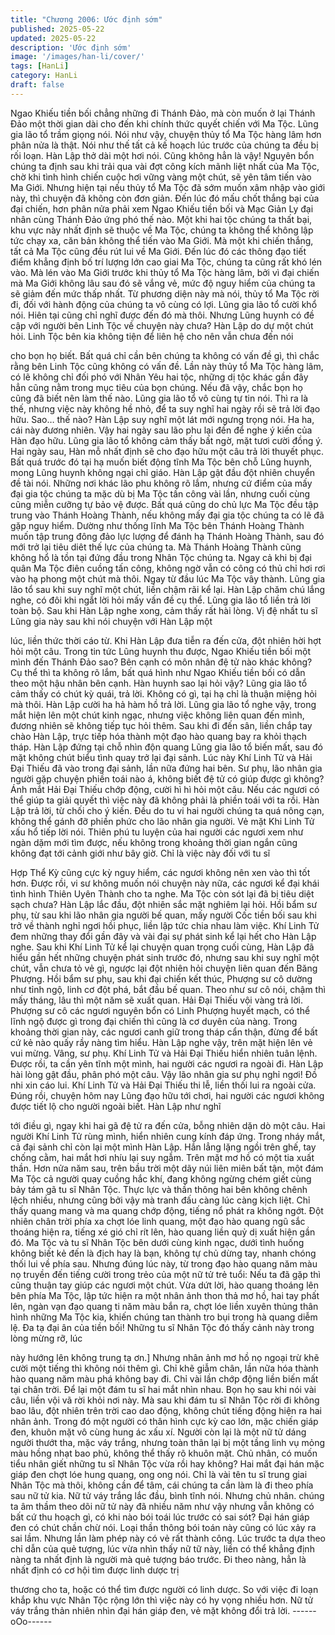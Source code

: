 ```yaml
---
title: "Chương 2006: Ước định sớm"
published: 2025-05-22
updated: 2025-05-22
description: 'Ước định sớm'
image: '/images/han-li/cover/'
tags: [HanLi]
category: HanLi
draft: false
---
```


Ngao Khiếu tiền bối chẳng những đi Thánh Đảo, mà còn muốn ở
lại Thánh Đảo một thời gian dài cho đến khi chính thức quyết
chiến với Ma Tộc. Lũng gia lão tổ trầm giọng nói.
Nói như vậy, chuyện thủy tổ Ma Tộc hàng lâm hơn phân nửa là
thật. Nói như thế tất cả kế hoạch lúc trước của chúng ta đều bị rối
loạn. Hàn Lập thở dài một hơi nói.
Cũng không hẳn là vậy! Nguyên bổn chúng ta định sau khi trải
qua vài đợt công kích mãnh liệt nhất của Ma Tộc, chờ khi tình
hình chiến cuộc hơi vững vàng một chút, sẽ yên tâm tiến vào Ma
Giới. Nhưng hiện tại nếu thủy tổ Ma Tộc đã sớm muốn xâm nhập
vào giới này, thì chuyện đã không còn đơn giản. Đến lúc đó mấu
chốt thắng bại của đại chiến, hơn phân nửa phải xem Ngao Khiếu
tiền bối và Mạc Giản Ly đại nhân cùng Thánh Đảo ứng phó thế
nào. Một khi hai tộc chúng ta thất bại, khu vực này nhất định sẽ
thuộc về Ma Tộc, chúng ta không thể không lập tức chạy xa, căn
bản không thể tiến vào Ma Giới.
Mà một khi chiến thắng, tất cả Ma Tộc cũng đều rút lui về Ma
Giới. Đến lúc đó các thông đạo tiết điểm khẳng định bố trí lượng
lớn cao giai Ma Tộc, chúng ta cũng rất khó lén vào. Mà lén vào
Ma Giới trước khi thủy tổ Ma Tộc hàng lâm, bởi vì đại chiến mà
Ma Giới không lâu sau đó sẽ vắng vẻ, mức độ nguy hiểm của
chúng ta sẽ giảm đến mức thấp nhất. Từ phương diện này mà
nói, thủy tổ Ma Tộc rời đi, đối với hành động của chúng ta vô cùng
có lợi. Lũng gia lão tổ cười khổ nói.
Hiên tại cũng chỉ nghĩ được đến đó mà thôi. Nhưng Lũng huynh
có đề cập với người bên Linh Tộc về chuyện này chưa? Hàn Lập
do dự một chút hỏi.
Linh Tộc bên kia không tiện để liên hệ cho nên vẫn chưa đến nói

cho bọn họ biết. Bất quá chỉ cần bên chúng ta không có vấn đề gì,
thì chắc rằng bên Linh Tộc cũng không có vấn đề. Lần này thủy tổ
Ma Tộc hàng lâm, có lẽ không chỉ đối phó với Nhân Yêu hai tộc,
những dị tộc khác gần đây hẳn cũng nằm trong mục tiêu của bọn
chúng. Nếu đã vậy, chắc bọn họ cũng đã biết nên làm thế nào.
Lũng gia lão tổ vô cùng tự tin nói.
Thì ra là thế, nhưng việc này không hề nhỏ, để ta suy nghĩ hai
ngày rồi sẽ trả lời đạo hữu. Sao… thế nào? Hàn Lập suy nghĩ một
lát mới ngưng trọng nói.
Ha ha, cái này đương nhiên. Vậy hai ngày sau lão phu lại đến để
nghe ý kiến của Hàn đạo hữu. Lũng gia lão tổ không cảm thấy bất
ngờ, mặt tươi cười đồng ý.
Hai ngày sau, Hàn mỗ nhất định sẽ cho đạo hữu một câu trả lời
thuyết phục. Bất quá trước đó tại hạ muốn biết động tĩnh Ma Tộc
bên chỗ Lũng huynh, mong Lũng huynh không ngại chỉ giáo. Hàn
Lập gật đầu đột nhiên chuyển đề tài nói.
Những nơi khác lão phu không rõ lắm, nhưng cứ điểm của mấy
đại gia tộc chúng ta mặc dù bị Ma Tộc tấn công vài lần, nhưng
cuối cùng cũng miễn cưỡng tự bảo vệ được. Bất quá cũng do chủ
lực Ma Tộc đều tập trung vào Thánh Hoàng Thành, nếu không
mấy đại gia tộc chúng ta có lẽ đã gặp nguy hiểm. Dường như
thống lĩnh Ma Tộc bên Thánh Hoàng Thành muốn tập trung đông
đảo lực lượng để đánh hạ Thánh Hoàng Thành, sau đó mới trở lại
tiêu diêt thế lực của chúng ta. Mà Thánh Hoàng Thành cũng
không hổ là tồn tại đứng đầu trong Nhân Tộc chúng ta. Ngay cả
khi bị đại quân Ma Tộc điên cuồng tấn công, không ngờ vẫn có
công có thủ chỉ hơi rơi vào hạ phong một chút mà thôi. Ngay từ
đầu lúc Ma Tộc vây thành. Lũng gia lão tổ sau khi suy nghĩ một
chút, liền chậm rãi kể lại.
Hàn Lập chăm chú lắng nghe, có đôi khi ngắt lời hỏi mấy vấn đề
cụ thể. Lũng gia lão tổ liền trả lời toàn bộ.
Sau khi Hàn Lập nghe xong, cảm thấy rất hài lòng.
Vị đệ nhất tu sĩ Lũng gia này sau khi nói chuyện với Hàn Lập một

lúc, liền thức thời cáo từ.
Khi Hàn Lập đưa tiễn ra đến cửa, đột nhiên hời hợt hỏi một câu.
Trong tin tức Lũng huynh thu được, Ngao Khiếu tiền bối một mình
đến Thánh Đảo sao? Bên cạnh có môn nhân đệ tử nào khác
không?
Cụ thể thì ta không rõ lắm, bất quá hình như Ngao Khiếu tiền bối
có dẫn theo một hậu nhân bên cạnh. Hàn huynh sao lại hỏi vậy?
Lũng gia lão tổ cảm thấy có chút kỳ quái, trả lời.
Không có gì, tại hạ chỉ là thuận miệng hỏi mà thôi. Hàn Lập cười
ha hả hàm hồ trả lời.
Lũng gia lão tổ nghe vậy, trong mắt hiện lên một chút kinh ngạc,
nhưng việc không liên quan đến mình, đương nhiên sẽ không tiếp
tục hỏi thêm. Sau khi đi đến sân, liền chắp tay chào Hàn Lập, trực
tiếp hóa thành một đạo hào quang bay ra khỏi thạch tháp.
Hàn Lập đứng tại chỗ nhìn độn quang Lũng gia lão tổ biến mất,
sau đó mặt không chút biểu tình quay trở lại đại sảnh.
Lúc này Khí Linh Tử và Hải Đại Thiếu đã vào trong đại sảnh, lần
nữa đứng hai bên.
Sư phụ, lão nhân gia người gặp chuyện phiền toái nào á, không
biết đệ tử có giúp được gì không? Ánh mắt Hải Đại Thiếu chớp
động, cười hì hì hỏi một câu.
Nếu các ngươi có thể giúp ta giải quyết thì việc này đã không phải
là phiền toái với ta rồi. Hàn Lập trả lời, từ chối cho ý kiến.
Đều do tu vi hai người chúng ta quá nông cạn, không thể gánh đỡ
phiền phức cho lão nhân gia người. Vẻ mặt Khi Linh Tử xấu hổ
tiếp lời nói.
Thiên phú tu luyện của hai người các ngươi xem như ngàn dặm
mới tìm được, nếu không trong khoảng thời gian ngắn cũng
không đạt tới cảnh giới như bây giờ. Chỉ là việc này đối với tu sĩ

Hợp Thể Kỳ cũng cực kỳ nguy hiểm, các ngươi không nên xen
vào thì tốt hơn. Được rồi, vi sư không muốn nói chuyện này nữa,
các ngươi kể đại khái tình hình Thiên Uyên Thành cho ta nghe.
Ma Tộc còn sót lại đã bị tiêu diệt sạch chưa? Hàn Lập lắc đầu, đột
nhiên sắc mặt nghiêm lại hỏi.
Hồi bẩm sư phụ, từ sau khi lão nhân gia người bế quan, mấy
người Cốc tiền bối sau khi trở về thành nghỉ ngơi hồi phục, liền
lập tức chia nhau làm việc. Khí Linh Tử đem những thay đổi gần
đây và vài đại sự phát sinh kể lại hết cho Hàn Lập nghe.
Sau khi Khí Linh Tử kể lại chuyện quan trọng cuối cùng, Hàn Lập
đã hiểu gần hết những chuyện phát sinh trước đó, nhưng sau khi
suy nghĩ một chút, vẫn chưa tỏ vẻ gì, ngược lại đột nhiên hỏi
chuyện liên quan đến Băng Phượng.
Hồi bẩm sư phụ, sau khi đại chiến kết thúc, Phượng sư cô dường
như tỉnh ngộ, linh cơ đột phá, bắt đầu bế quan. Theo như sư cô
nói, chậm thì mấy tháng, lâu thì một năm sẽ xuất quan. Hải Đại
Thiếu vội vàng trả lời.
Phượng sư cô các ngươi nguyên bổn có Linh Phượng huyết
mạch, có thể lĩnh ngộ được gì trong đại chiến thì cũng là cơ
duyên của nàng. Trong khoảng thời gian này, các ngươi canh giữ
trong tháp cẩn thận, đừng để bất cứ kẻ nào quấy rầy nàng tìm
hiểu. Hàn Lập nghe vậy, trên mặt hiện lên vẻ vui mừng.
Vâng, sư phụ.
Khí Linh Tử và Hải Đại Thiếu hiển nhiên tuân lệnh.
Được rồi, ta cần yên tĩnh một mình, hai người các ngươi ra ngoài
đi. Hàn Lập hài lòng gật đầu, phân phó một câu.
Vậy lão nhân gia sư phụ nghỉ ngơi! Đồ nhi xin cáo lui.
Khí Linh Tử và Hải Đại Thiếu thi lễ, liền thối lui ra ngoài cửa.
Đúng rồi, chuyện hôm nay Lũng đạo hữu tới chơi, hai người các
ngươi không được tiết lộ cho người ngoài biết. Hàn Lập như nghĩ

tới điều gì, ngay khi hai gã đệ tử ra đến cửa, bỗng nhiên dặn dò
một câu.
Hai người Khí Linh Tử rùng mình, hiển nhiên cung kính đáp ứng.
Trong nháy mắt, cả đại sảnh chỉ còn lại một mình Hàn Lập.
Hắn lẳng lặng ngồi trên ghế, tay chống cằm, hai mắt hơi nhíu lại
suy ngẫm. Trên mặt mơ hồ có một tia xuất thần.
Hơn nửa năm sau, trên bầu trời một dãy núi liên miên bất tận, một
đám Ma Tộc cả người quay cuồng hắc khí, đang không ngừng
chém giết cùng bảy tám gã tu sĩ Nhân Tộc.
Thực lực và thần thông hai bên không chênh lệch nhiều, nhưng
cũng bởi vậy mà tranh đấu càng lúc càng kịch liệt. Chỉ thấy quang
mang và ma quang chớp động, tiếng nổ phát ra không ngớt.
Đột nhiên chân trời phía xa chợt lóe linh quang, một đạo hào
quang ngũ sắc thoáng hiện ra, tiếng xé gió chỉ rít lên, hào quang
liền quỷ dị xuất hiện gần đó.
Ma Tộc và tu sĩ Nhân Tộc bên dưới cùng kinh ngạc, dưới tình
huống không biết kẻ đến là địch hay là bạn, không tự chủ dừng
tay, nhanh chóng thối lui về phía sau.
Nhưng đúng lúc này, từ trong đạo hào quang năm màu nọ truyền
đến tiếng cười trong trẻo của một nữ tử trẻ tuổi:
Nếu ta đã gặp thì cũng thuận tay giúp các ngươi một chút.
Vừa dứt lời, hào quang thoáng lên bên phía Ma Tộc, lập tức hiện
ra một nhân ảnh thon thả mơ hồ, hai tay phất lên, ngàn vạn đạo
quang ti năm màu bắn ra, chợt lóe liền xuyên thủng thân hình
những Ma Tộc kia, khiến chúng tan thành tro bụi trong hà quang
diễm lệ.
Đa tạ đại ân của tiền bối!
Những tu sĩ Nhân Tộc đó thấy cảnh này trong lòng mừng rỡ, lúc

này hướng lên không trung tạ ơn.]
Nhưng nhân ảnh mơ hồ nọ ngoại trừ khẽ cười một tiếng thì không
nói thêm gì. Chỉ khẽ giẫm chân, lần nữa hóa thành hào quang
năm màu phá không bay đi. Chỉ vài lần chớp động liền biến mất
tại chân trời.
Để lại một đám tu sĩ hai mắt nhìn nhau.
Bọn họ sau khi nói vài câu, liền vội vã rời khỏi nơi này.
Mà sau khi đám tu sĩ Nhân Tộc rời đi không bao lâu, đột nhiên
trên trời cao dao động, không chút tiếng động hiện ra hai nhân
ảnh.
Trong đó một người có thân hình cực kỳ cao lớn, mặc chiến giáp
đen, khuôn mặt vô cùng hung ác xấu xí. Người còn lại là một nữ
tử dáng người thướt tha, mặc váy trắng, nhưng toàn thân lại bị
một tầng linh vụ mỏng màu hồng nhạt bao phủ, không thể thấy rõ
khuôn mặt.
Chủ nhân, có muốn tiểu nhân giết những tu sĩ Nhân Tộc vừa rồi
hay không? Hai mắt đại hán mặc giáp đen chợt lóe hung quang,
ong ong nói.
Chỉ là vài tên tu sĩ trung giai Nhân Tộc mà thôi, không cần để tâm,
cái chúng ta cần làm là đi theo phía sau nữ tử kia. Nữ tử váy
trắng lắc đầu, bình tĩnh nói.
Nhưng chủ nhân. chúng ta âm thầm theo dõi nữ tử này đã nhiều
năm như vậy nhưng vẫn không có bất cứ thu hoạch gì, có khi nào
bói toái lúc trước có sai sót?
Đại hán giáp đen có chút chần chừ nói.
Loại thần thông bói toán này cũng có lúc xảy ra sai lầm. Nhưng
lần làm phép này có vẻ rất thành công. Lúc trước ta dựa theo chỉ
dẫn của quẻ tượng, lúc vừa nhìn thấy nữ tữ này, liền có thể
khẳng định nàng ta nhất định là người mà quẻ tượng báo trước.
Đi theo nàng, hẳn là nhất định có cơ hội tìm được linh dược trị

thương cho ta, hoặc có thể tìm được người có linh dược. So với
việc đi loạn khắp khu vực Nhân Tộc rộng lớn thì việc này có hy
vọng nhiều hơn. Nữ tử váy trắng thản nhiên nhìn đại hán giáp
đen, vẻ mặt không đổi trả lời.
------oOo------
